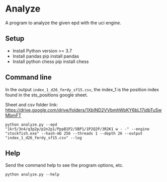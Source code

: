 # Analyze
A program to analyze the given epd with the uci engine.


## Setup

* Install Python version >= 3.7
* Install pandas
  pip install pandas
* Install python chess
  pip install chess

## Command line

In the output `index_1_d26_ferdy_sf15.csv`, the index_1 is the position index found in the sts_positions google sheet.

Sheet and csv folder link: https://drive.google.com/drive/folders/1XbIND2VVbmhWbKY6bL17jdbTuSwMbmFT

```
python analyze.py --epd "1kr5/3n4/q3p2p/p2n2p1/PppB1P2/5BP1/1P2Q2P/3R2K1 w - -" --engine "stockfish.exe" --hash-mb 256 --threads 1 --depth 26 --output "index_1_d26_ferdy_sf15.csv" --log
```

## Help
Send the command help to see the program options, etc.

```
python analyze.py --help
```
